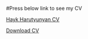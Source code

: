 #Press below link to see my CV

[Hayk Harutyunyan CV](Hayk_Harutyunyan_CV.pdf)
 
 
[Download CV](https://github.com/harutyunyanhayk/Hayk-Harutyunyan-CV/raw/master/Hayk_Harutyunyan_CV.pdf)